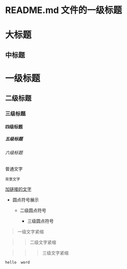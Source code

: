 # README.md 文件的一级标题



大标题
=======================

中标题
-----------------------

# 一级标题

## 二级标题

### 三级标题

#### 四级标题

##### 五级标题

###### 六级标题



普通文字


`背景文字`

[加链接的文字](http://helloword.com)


* 圆点符号展示

	* 二级圆点符号
	
		* 三级圆点符号

>一级文字紧缩

>>二级文字紧缩

>>>三级文字紧缩

```代码段
hello  word
````